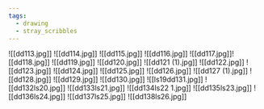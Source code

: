 ```yaml
---
tags:
  - drawing
  - stray_scribbles
---
```

![[dd113.jpg]]
![[dd114.jpg]]
![[dd115.jpg]]
![[dd116.jpg]]
![[dd117.jpg]]![[dd118.jpg]]
![[dd119.jpg]]
![[dd120.jpg]]
![[dd121 (1).jpg]]
![[dd122.jpg]]
![[dd123.jpg]]
![[dd124.jpg]]
![[dd125.jpg]]
![[dd126.jpg]]
![[dd127 (1).jpg]]
![[dd128.jpg]]
![[dd129.jpg]]
![[dd130.jpg]]
![[ls19dd131.jpg]]
![[dd132ls20.jpg]]
![[dd133ls21.jpg]]
![[dd134ls22 1.jpg]]
![[dd135ls23.jpg]]
![[dd136ls24.jpg]]
![[dd137ls25.jpg]]
![[dd138ls26.jpg]]
